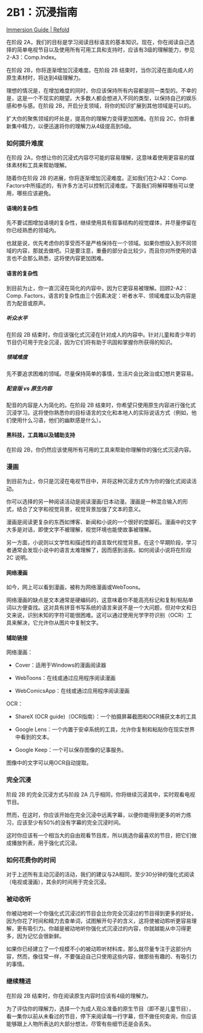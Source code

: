 # 2B1：沉浸指南

[Immersion Guide | Refold](https://refold.la/roadmap/stage-2/b/immersion-guide)

在阶段 2A，我们的目标是学习阅读目标语言的基本知识。现在，你在阅读自己选择的简单电视节目以及使用所有可用工具和支持时，应该有3级的理解能力，参见2-A3：Comp.Index。

在阶段 2B，你将逐渐增加沉浸难度。在阶段 2B 结束时，当你沉浸在面向成人的原生素材时，将达到4级理解力。

理想的情况是，在增加难度的同时，你应该保持所有内容都是同一类型的。不幸的是，这是一个不现实的期望。大多数人都会想进入不同的类型，以保持自己的娱乐感和参与感。在阶段 2B，开启分支领域，将你的知识扩展到其他领域是可以的。

扩大你的聚焦领域的坏处是，提高你的理解力变得更加困难。在阶段 2C，你将重新集中精力，以便迅速将你的理解力从4级提高到5级。

### 如何提升难度

在阶段 2A，你想让你的沉浸式内容尽可能的容易理解，这意味着使用更容易的媒体素材和工具来帮助理解。

随着你在阶段 2B 的进展，你将逐渐增加沉浸难度。正如我们在2-A2：Comp. Factors中所描述的，有许多方法可以控制沉浸难度。下面我们将解释哪些可以使用，哪些应该避免。

#### 语境的复杂性

先不要试图增加语境的复杂性，继续使用具有叙事结构的视觉媒体，并尽量停留在你已经熟悉的领域内。

也就是说，优先考虑你的享受而不是严格保持在一个领域。如果你想投入到不同领域的内容，那就去做吧。只是要注意，重叠的部分会比较少，而且你对所使用的语言也不会那么熟悉，这将使内容更加困难。

#### 语言的复杂性

到目前为止，你一直沉浸在简化的内容中，因为它更容易被理解。回顾2-A2：Comp. Factors，语言的复杂性由三个因素决定：听者水平、领域难度以及内容是否为配音或原声。

##### 听众水平

在阶段 2B 结束时，你应该强化式沉浸在针对成人的内容中。针对儿童和青少年的节目仍可用于完全沉浸，因为它们将有助于巩固和掌握你所获得的知识。

##### 领域难度

先不要追求困难的领域。尽量保持简单的事情，生活片会比政治或幻想片更容易。

##### 配音版 vs 原生内容

配音的内容是人为简化的。在阶段 2B 结束时，你希望只使用原生内容进行强化式沉浸学习。这将使你熟悉你的目标语言的文化和本地人的实际说话方式（例如，他们使用什么习语，他们的幽默感是什么）。

#### 黑科技，工具箱以及辅助支持

在阶段 2B，你仍然应该使用所有可用的工具来帮助你理解你的强化式沉浸内容。

### 漫画

到目前为止，你只是沉浸在电视节目中，并将这种沉浸方式作为你的强化式阅读活动。

你可以选择的另一种阅读活动是阅读漫画/日本动漫。漫画是一种混合输入的形式，结合了文字和视觉背景，视觉背景加强了文本的意义。

漫画是阅读更复杂的东西如博客、新闻和小说的一个很好的垫脚石。漫画中的文字大多是对话，即使文字不被理解，视觉环境也能使故事被理解。

另一方面，小说则以文学性和描述性的语言取代视觉背景。在这个早期阶段，学习者通常会发现小说中的语言太难理解了，因而感到沮丧。如何阅读小说将在阶段 2C 说明。

#### 网络漫画

如今，网上可以看到漫画，被称为网络漫画或WebToons。

网络漫画的缺点是文本通常是硬编码的，这意味着你不能高亮标记和复制/粘贴单词以方便查找。这对具有拼音书写系统的语言来说不是一个大问题，但对中文和日文来说，识别未知的字符可能很困难。这可以通过使用光学字符识别（OCR）工具来解决，它允许你从图片中复制文字。

#### 辅助链接

网络漫画：

- Cover：适用于Windows的漫画阅读器

- WebToons：在线或通过应用程序阅读漫画

- WebComicsApp：在线或通过应用程序阅读漫画

OCR：

- ShareX (OCR guide)（OCR指南）：一个拍摄屏幕截图和OCR捕获文本的工具

- Google Lens：一个内置于安卓系统的工具，允许你复制和粘贴你在现实世界中看到的文本。

- Google Keep：一个可以保存图像的记事服务。

图像中的文字可以用OCR自动提取。

### 完全沉浸

阶段 2B 的完全沉浸方式与阶段 2A 几乎相同，你将继续沉浸其中，实时观看电视节目。

然而，在这时，你应该开始在完全沉浸中远离字幕，以便你能得到更多的听力练习，应该至少有50%的没有字幕的完全沉浸时间。

这时你应该有一个相当大的自由观看节目库，所以挑选你最喜欢的节目，把它们做成播放列表，用于强化式沉浸。

### 如何花费你的时间

对于上述所有主动沉浸的活动，我们的建议与2A相同，至少30分钟的强化式阅读（电视或漫画），其余的时间用于完全沉浸。

### 被动收听

你被动地听一个你强化式沉浸过的节目会比你完全沉浸过的节目得到更多的好处，因为你花了时间和精力去查单词，试图解开句子的含义，这将使被动聆听更容易理解，更有吸引力。你越是被动地听你强化式沉浸过的内容，你就越能从中习得更多，因为记忆会很新鲜。

如果你已经建立了一个规模不小的被动聆听材料库，那么就尽量专注于这部分内容，然而，像往常一样，不要强迫自己只使用这些内容，做那些有趣的、有吸引力的事情。

### 继续精进

在阶段 2B 结束时，你在阅读原生内容时应该有4级的理解力。

为了评估你的理解力，选择一个为成人观众准备的原生节目（即不是儿童节目），看一集你以前从未看过的节目，停下来阅读每一行字幕，但不做任何查询，你应该能够跟上人物所表达的大部分想法，尽管有些细节还是会丢失。